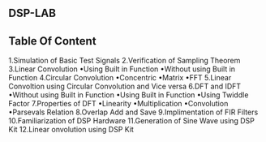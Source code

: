 ## DSP-LAB

## Table Of Content 
1.Simulation of Basic Test Signals
2.Verification of Sampling Theorem
3.Linear Convolution
    •Using Built in Function
    •Without using Built in Function
4.Circular Convolution
    •Concentric
    •Matrix
    •FFT
5.Linear Convoltion using Circular   Convolution and Vice versa
6.DFT and IDFT
    •Without using Built in Function
    •Using Built in Function
    •Using Twiddle Factor
7.Properties of DFT
    •Linearity
    •Multiplication
    •Convolution
    •Parsevals Relation
8.Overlap Add and Save
9.Implimentation of FIR Filters
10.Familiarization of DSP Hardware
11.Generation of Sine Wave using DSP Kit
12.Linear onvolution using DSP Kit


